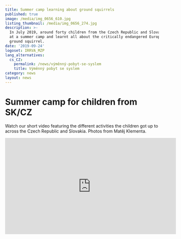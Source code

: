 ```yaml
---
title: Summer camp learning about ground squirrels
published: true
image: /media/img_0656_610.jpg
listing_thumbnail: /media/img_0656_274.jpg
description: >-
  In July 2019, around forty children from the Czech Republic and Slovakia met
  at a summer camp and learnt all about the critically endangered European
  ground squirrel.
date: '2019-09-24'
logoset: IRRVA_MZP
lang_alternatives:
  cs_CZ:
    permalink: /news/výměnný-pobyt-se-syslem
    title: Výměnný pobyt se syslem
category: news
layout: news
---
```

# Summer camp for children from SK/CZ

Watch our short video featuring the different activities the children got up to across the Czech Republic and Slovakia. Photos from Matěj Klementa.

<iframe width="560" height="315" src="https://www.youtube.com/embed/GSUegBpJZdU" frameborder="0" allowfullscreen=""></iframe>
